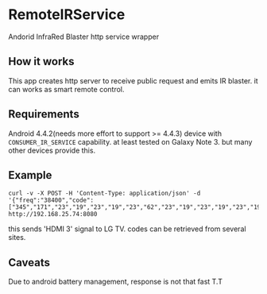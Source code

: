 # RemoteIRService

Andorid InfraRed Blaster http service wrapper

## How it works

This app creates http server to receive public request and emits IR blaster. it can works as smart remote control.

## Requirements

Android 4.4.2(needs more effort to support >= 4.4.3) device with `CONSUMER_IR_SERVICE` capability. at least tested on Galaxy Note 3. but many other devices provide this.

## Example

```
curl -v -X POST -H 'Content-Type: application/json' -d '{"freq":"38400","code":["345","171","23","19","23","19","23","62","23","19","23","19","23","19","23","19","23","19","23","62","23","62","23","19","23","62","23","62","22","62","23","62","23","62","23","62","22","20","23","19","23","62","23","19","22","62","23","62","23","62","23","19","23","62","23","62","22","20","22","62","23","19","23","20","22","20","22","1543"]}' http://192.168.25.74:8080
```

this sends 'HDMI 3' signal to LG TV. codes can be retrieved from several sites.

## Caveats

Due to android battery management, response is not that fast T.T
